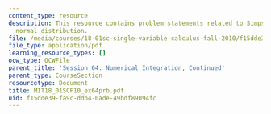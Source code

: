```yaml
---
content_type: resource
description: This resource contains problem statements related to Simpson's rule for
  normal distribution.
file: /media/courses/18-01sc-single-variable-calculus-fall-2010/f15dde39fa9cddb40ade49bdf89094fc_MIT18_01SCF10_ex64prb.pdf
file_type: application/pdf
learning_resource_types: []
ocw_type: OCWFile
parent_title: 'Session 64: Numerical Integration, Continued'
parent_type: CourseSection
resourcetype: Document
title: MIT18_01SCF10_ex64prb.pdf
uid: f15dde39-fa9c-ddb4-0ade-49bdf89094fc
---
```

